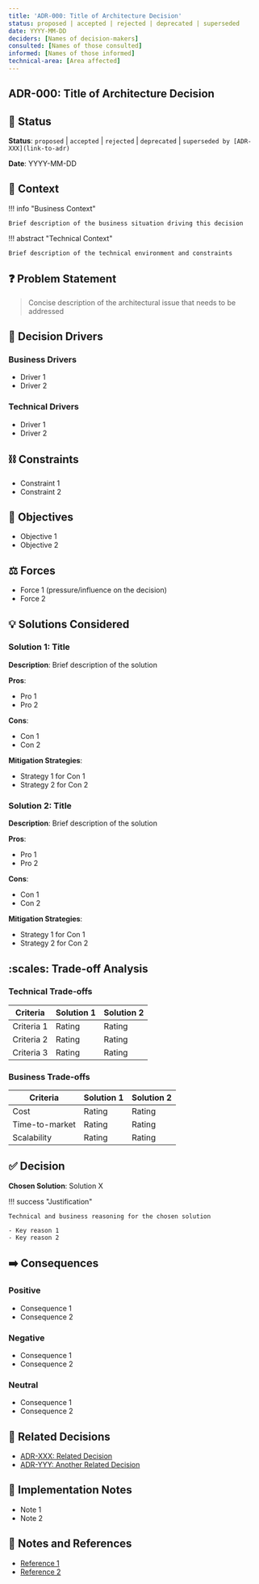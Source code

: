 ```yaml
---
title: 'ADR-000: Title of Architecture Decision'
status: proposed | accepted | rejected | deprecated | superseded
date: YYYY-MM-DD
deciders: [Names of decision-makers]
consulted: [Names of those consulted]
informed: [Names of those informed]
technical-area: [Area affected]
---
```


## ADR-000: Title of Architecture Decision

## :bookmark: Status

**Status**: `proposed` | `accepted` | `rejected` | `deprecated` | `superseded by [ADR-XXX](link-to-adr)`

**Date**: YYYY-MM-DD

## :compass: Context

!!! info "Business Context"

    Brief description of the business situation driving this decision

!!! abstract "Technical Context"

    Brief description of the technical environment and constraints

## :question: Problem Statement

> Concise description of the architectural issue that needs to be addressed

## :triangular_ruler: Decision Drivers

### Business Drivers

- Driver 1
- Driver 2

### Technical Drivers

- Driver 1
- Driver 2

## :chains: Constraints

- Constraint 1
- Constraint 2

## :dart: Objectives

- Objective 1
- Objective 2

## :balance_scale: Forces

- Force 1 (pressure/influence on the decision)
- Force 2

## :bulb: Solutions Considered

### Solution 1: Title

**Description**: Brief description of the solution

**Pros**:

- Pro 1
- Pro 2

**Cons**:

- Con 1
- Con 2

**Mitigation Strategies**:

- Strategy 1 for Con 1
- Strategy 2 for Con 2

### Solution 2: Title

**Description**: Brief description of the solution

**Pros**:

- Pro 1
- Pro 2

**Cons**:

- Con 1
- Con 2

**Mitigation Strategies**:

- Strategy 1 for Con 1
- Strategy 2 for Con 2

## :scales: Trade-off Analysis

### Technical Trade-offs

| Criteria   | Solution 1 | Solution 2 |
| ---------- | ---------- | ---------- |
| Criteria 1 | Rating     | Rating     |
| Criteria 2 | Rating     | Rating     |
| Criteria 3 | Rating     | Rating     |

### Business Trade-offs

| Criteria       | Solution 1 | Solution 2 |
| -------------- | ---------- | ---------- |
| Cost           | Rating     | Rating     |
| Time-to-market | Rating     | Rating     |
| Scalability    | Rating     | Rating     |

## :white_check_mark: Decision

**Chosen Solution**: Solution X

!!! success "Justification"

    Technical and business reasoning for the chosen solution

    - Key reason 1
    - Key reason 2

## :arrow_right: Consequences

### Positive

- Consequence 1
- Consequence 2

### Negative

- Consequence 1
- Consequence 2

### Neutral

- Consequence 1
- Consequence 2

## :notebook: Related Decisions

- [ADR-XXX: Related Decision](link-to-adr)
- [ADR-YYY: Another Related Decision](link-to-adr)

## :footprints: Implementation Notes

- Note 1
- Note 2

## :memo: Notes and References

- [Reference 1](link)
- [Reference 2](link)

